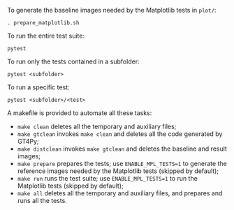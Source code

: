 To generate the baseline images needed by the Matplotlib tests in `plot/`:
    
    . prepare_matplotlib.sh
    
To run the entire test suite:

    pytest
    
To run only the tests contained in a subfolder:

    pytest <subfolder>
    
To run a specific test:

    pytest <subfolder>/<test>
    
A makefile is provided to automate all these tasks:

  - `make clean` deletes all the temporary and auxiliary files;
  - `make gtclean` invokes `make clean` and deletes all the code generated by GT4Py;
  - `make distclean` invokes `make gtclean` and deletes the baseline and result images;
  - `make prepare` prepares the tests; use `ENABLE_MPL_TESTS=1` to generate the
    reference images needed by the Matplotlib tests (skipped by default);
  - `make run` runs the test suite; use `ENABLE_MPL_TESTS=1` to run the Matplotlib
    tests (skipped by default);
  - `make all` deletes all the temporary and auxiliary files, and prepares and runs
    all the tests.